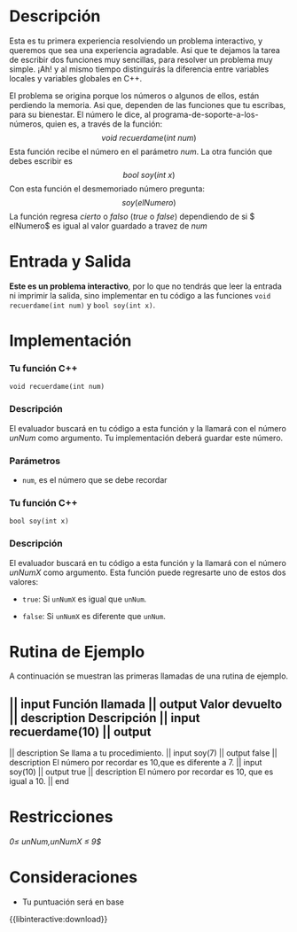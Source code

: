# Descripción
Esta es tu primera experiencia resolviendo un problema interactivo, y queremos que sea una experiencia agradable. Asi que te dejamos la tarea de escribir dos funciones muy sencillas, para resolver un problema muy simple. ¡Ah! y al mismo tiempo distinguirás la diferencia entre variables locales y variables globales en C++.

El problema se origina porque los números o algunos de ellos, están perdiendo la memoria. Asi que, dependen de las funciones que tu escribas, para su bienestar.
El número le dice, al programa-de-soporte-a-los-números, quien es, a través de la función: $$void\ recuerdame(int\ num)$$
Esta función recibe el número en el parámetro $num$.
La otra función que debes escribir es $$bool\ soy(int\ x) $$
Con esta función el desmemoriado número pregunta:$$soy(elNumero)$$
La función regresa $cierto$ o $falso$ ($true$ o $false$) dependiendo de si $ elNumero$ es igual al valor guardado a travez de $num$



# Entrada y Salida

**Este es un problema interactivo**, por lo que no tendrás que leer la entrada ni imprimir la salida, sino implementar en tu código a las funciones `void recuerdame(int num)` y  `bool soy(int x)`.

# Implementación

### Tu función C++ 
`void recuerdame(int num)`


### Descripción

El evaluador buscará en tu código a esta función y la llamará con el número $unNum$  como argumento. Tu implementación deberá guardar este número. 

### Parámetros

* `num`, es el número que se debe recordar

### Tu función C++ 
`bool soy(int x)`


### Descripción
El evaluador buscará en tu código a esta función y la llamará con el número $unNumX$  como argumento.
Esta función puede regresarte uno de estos dos valores:

* `true`: Si `unNumX` es igual que `unNum`.

* `false`: Si `unNumX` es diferente que `unNum`.


# Rutina de Ejemplo

A continuación se muestran las primeras llamadas de una rutina de ejemplo.

|| input
Función llamada
|| output
Valor devuelto
|| description
Descripción
|| input
recuerdame(10)
|| output
-
|| description
Se llama a tu procedimiento.
|| input
soy(7)
|| output
false
|| description
El número por recordar es 10,que es diferente  a 7.
|| input
soy(10)
|| output
true
|| description
El número por recordar es 10, que es igual a 10.
|| end

# Restricciones

*$0\leq$ unNum,unNumX $\leq$ 9$*

# Consideraciones

* Tu puntuación será en base

{{libinteractive:download}}